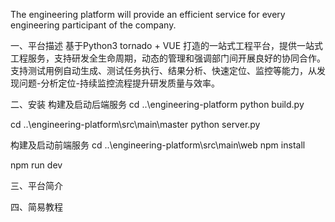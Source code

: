 The engineering platform will provide an efficient service for every engineering participant of the company.

一、平台描述
基于Python3 tornado + VUE 打造的一站式工程平台，提供一站式工程服务，支持研发全生命周期，动态的管理和强调部门间开展良好的协同合作。
支持测试用例自动生成、测试任务执行、结果分析、快速定位、监控等能力，从发现问题-分析定位-持续监控流程提升研发质量与效率。

二、安装
构建及启动后端服务
cd ..\engineering-platform
python build.py

cd ..\engineering-platform\src\main\master
python server.py

构建及启动前端服务
cd ..\engineering-platform\src\main\web
npm install

npm run dev

三、平台简介

四、简易教程
